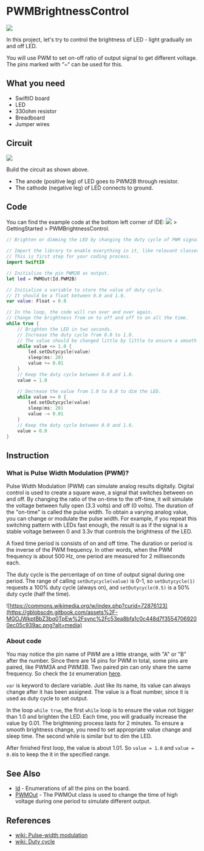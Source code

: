 # PWMBrightnessControl

![](https://gblobscdn.gitbook.com/assets%2F-MGOJWkptBbZ3bq0TpEw%2Fsync%2Fb81e5137c8d3a490823f2e5c67617a86a1aba4e7.gif?alt=media)

In this project, let's try to control the brightness of LED - light gradually on and off LED.

You will use PWM to set on-off ratio of output signal to get different voltage. The pins marked with “~“ can be used for this.

## What you need

* SwiftIO board 
* LED 
* 330ohm resistor 
* Breadboard 
* Jumper wires

## Circuit

![](../../.gitbook/assets/PWMBrightnessControl.png)

Build the circuit as shown above.

* The anode \(positive leg\) of LED goes to PWM2B through resistor.
* The cathode \(negative leg\) of LED connects to ground.

## Code

You can find the example code at the bottom left corner of IDE: ![](../../.gitbook/assets/xnip2020-07-22_16-04-33.jpg) &gt; GettingStarted &gt; PWMBrightnessControl.

```swift
// Brighten or dimming the LED by changing the duty cycle of PWM signal.

// Import the library to enable everything in it, like relevant classes and methods. 
// This is first step for your coding process.
import SwiftIO

// Initialize the pin PWM2B as output.
let led = PWMOut(Id.PWM2B)

// Initialize a variable to store the value of duty cycle. 
// It should be a float between 0.0 and 1.0.
var value: Float = 0.0

// In the loop, the code will run over and over again.
// Change the brightness from on to off and off to on all the time.
while true {
    // Brighten the LED in two seconds. 
    // Increase the duty cycle from 0.0 to 1.0.
    // The value should be changed little by little to ensure a smooth brightness change.
    while value <= 1.0 {
        led.setDutycycle(value)
        sleep(ms: 20)
        value += 0.01
    }
    // Keep the duty cycle between 0.0 and 1.0.
    value = 1.0

    // Decrease the value from 1.0 to 0.0 to dim the LED.
    while value >= 0 {
        led.setDutycycle(value)
        sleep(ms: 20)
        value -= 0.01
    }
    // Keep the duty cycle between 0.0 and 1.0.
    value = 0.0
}
```

## Instruction

### What is Pulse Width Modulation \(PWM\)?

Pulse Width Modulation \(PWM\) can simulate analog results digitally. Digital control is used to create a square wave, a signal that switches between on and off. By changing the ratio of the on-time to the off-time, it will simulate the voltage between fully open \(3.3 volts\) and off \(0 volts\). The duration of the "on-time" is called the pulse width. To obtain a varying analog value, you can change or modulate the pulse width. For example, if you repeat this switching pattern with LEDs fast enough, the result is as if the signal is a stable voltage between 0 and 3.3v that controls the brightness of the LED.

A fixed time period is consists of on and off time. The duration or period is the inverse of the PWM frequency. In other words, when the PWM frequency is about 500 Hz, one period are measured for 2 milliseconds each.

The duty cycle is the percentage of on time of output signal during one period. The range of calling `setDutycycle(value)` is 0-1, so `setDutycycle(1)` requests a 100% duty cycle \(always on\), and `setDutycycle(0.5)` is a 50% duty cycle \(half the time\).

![https://commons.wikimedia.org/w/index.php?curid=72876123](https://gblobscdn.gitbook.com/assets%2F-MGOJWkptBbZ3bq0TpEw%2Fsync%2Fc53ea8bfa1c0c448d7f35547069200ec05c939ac.png?alt=media)

### About code

You may notice the pin name of PWM are a little strange, with "A" or "B" after the number. Since there are 14 pins for PWM in total, some pins are paired, like PWM3A and PWM3B. Two paired pin can only share the same frequency. So check the `Id` enumeration [here](https://swiftioapi.madmachine.io/Enums/Id.html).

`var` is keyword to declare variable. Just like its name, its value can always change after it has been assigned. The value is a float number, since it is used as duty cycle to set output.

In the loop `while true`, the first `while` loop is to ensure the value not bigger than 1.0 and brighten the LED. Each time, you will gradually increase the value by 0.01. The brightening process lasts for 2 minutes. To ensure a smooth brightness change, you need to set appropriate value change and sleep time. The second while is similar but to dim the LED.

After finished first loop, the value is about 1.01. So `value = 1.0` and `value = 0.0`is to keep the it in the specified range.

## See Also

* [Id](https://swiftioapi.madmachine.io/Enums/Id.html) - Enumerations of all the pins on the board.
* ​[PWMOut](https://swiftioapi.madmachine.io/Classes/PWMOut.html) - The PWMOut class is used to change the time of high voltage during one period to simulate different output. 

## References

* ​[wiki: Pulse-width modulation](https://en.wikipedia.org/wiki/Pulse-width_modulation)​
* ​[wiki: Duty cycle](https://en.wikipedia.org/wiki/Duty_cycle)​

